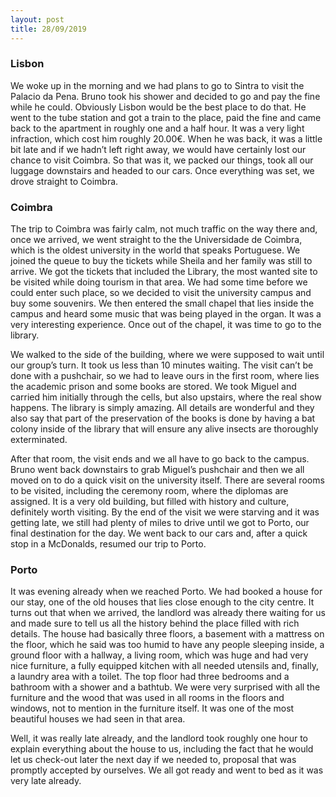 ```yaml
---
layout: post
title: 28/09/2019
---
```


### Lisbon

We woke up in the morning and we had plans to go to Sintra to visit the Palacio da Pena. Bruno took his shower and decided to go and pay the fine while he could. Obviously Lisbon would be the best place to do that. He went to the tube station and got a train to the place, paid the fine and came back to the apartment in roughly one and a half hour. It was a very light infraction, which cost him roughly 20.00€. When he was back, it was a little bit late and if we hadn’t left right away, we would have certainly lost our chance to visit Coimbra. So that was it, we packed our things, took all our luggage downstairs and headed to our cars. Once everything was set, we drove straight to Coimbra.


### Coimbra

The trip to Coimbra was fairly calm, not much traffic on the way there and, once we arrived, we went straight to the the Universidade de Coimbra, which is the oldest university in the world that speaks Portuguese. We joined the queue to buy the tickets while Sheila and her family was still to arrive. We got the tickets that included the Library, the most wanted site to be visited while doing tourism in that area. We had some time before we could enter such place, so we decided to visit the university campus and buy some souvenirs. We then entered the small chapel that lies inside the campus and heard some music that was being played in the organ. It was a very interesting experience. Once out of the chapel, it was time to go to the library.

We walked to the side of the building, where we were supposed to wait until our group’s turn. It took us less than 10 minutes waiting. The visit can’t be done with a pushchair, so we had to leave ours in the first room, where lies the academic prison and some books are stored. We took Miguel and carried him initially through the cells, but also upstairs, where the real show happens. The library is simply amazing. All details are wonderful and they also say that part of the preservation of the books is done by having a bat colony inside of the library that will ensure any alive insects are thoroughly exterminated.

After that room, the visit ends and we all have to go back to the campus. Bruno went back downstairs to grab Miguel’s pushchair and then we all moved on to do a quick visit on the university itself. There are several rooms to be visited, including the ceremony room, where the diplomas are assigned. It is a very old building, but filled with history and culture, definitely worth visiting. By the end of the visit we were starving and it was getting late, we still had plenty of miles to drive until we got to Porto, our final destination for the day. We went back to our cars and, after a quick stop in a McDonalds, resumed our trip to Porto.

### Porto

It was evening already when we reached Porto. We had booked a house for our stay, one of the old houses that lies close enough to the city centre. It turns out that when we arrived, the landlord was already there waiting for us and made sure to tell us all the history behind the place filled with rich details. The house had basically three floors, a basement with a mattress on the floor, which he said was too humid to have any people sleeping inside, a ground floor with a hallway, a living room, which was huge and had very nice furniture, a fully equipped kitchen with all needed utensils and, finally, a laundry area with a toilet. The top floor had three bedrooms and a bathroom with a shower and a bathtub. We were very surprised with all the furniture and the wood that was used in all rooms in the floors and windows, not to mention in the furniture itself. It was one of the most beautiful houses we had seen in that area.

Well, it was really late already, and the landlord took roughly one hour to explain everything about the house to us, including the fact that he would let us check-out later the next day if we needed to, proposal that was promptly accepted by ourselves. We all got ready and went to bed as it was very late already. 
